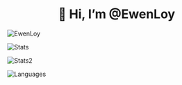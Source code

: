 <h1 align="center">👋 Hi, I’m @EwenLoy</h1>
<p> <img src="https://komarev.com/ghpvc/?username=EwenLoy&label=Profile%20views&color=0e75b6&style=flat" alt="EwenLoy" /> </p>
<p> <img alt="Stats" src="https://my-readme-five.vercel.app/api?username=EwenLoy&count_private=true&show_icons=true&show_icons=true&theme=dracula" /> </p>
<p> <img alt="Stats2" src="https://github-readme-streak-stats-one-alpha.vercel.app/?user=EwenLoy&theme=dracula" /> </p>
<p> <img alt="Languages" src="https://my-readme-five.vercel.app/api/top-langs/?username=EwenLoy&layout=compact&langs_count=10&show_icons=true&theme=dracula" /> </p>
